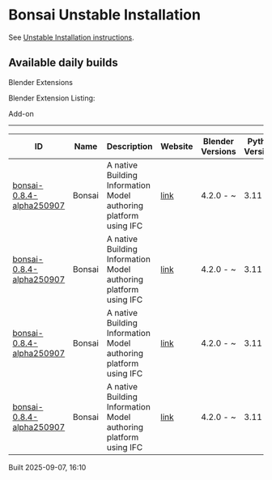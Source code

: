 # Bonsai Unstable Installation

See [Unstable Installation instructions](https://docs.bonsaibim.org/guides/development/installation.html#unstable-installation).

## Available daily builds

Blender Extensions


Blender Extension Listing:

Add-on

---

| ID | Name | Description | Website | Blender Versions | Python Versions | Platforms | Size |
| --- | --- | --- | --- | --- | --- | --- | --- |
| [bonsai-0.8.4-alpha250907](https://github.com/IfcOpenShell/IfcOpenShell/releases/download/bonsai-0.8.4-alpha2509071603/bonsai_py311-0.8.4-alpha250907-macos-arm64.zip?repository=https://raw.githubusercontent.com/IfcOpenShell/bonsai_unstable_repo/main/index.json&blender_version_min=4.2.0&platforms=macos-arm64&python_versions=3.11) | Bonsai | A native Building Information Model authoring platform using IFC | [link](https://bonsaibim.org/) | 4.2.0 - ~ | 3.11 | macos-arm64 | 762.5MB |
| [bonsai-0.8.4-alpha250907](https://github.com/IfcOpenShell/IfcOpenShell/releases/download/bonsai-0.8.4-alpha2509071603/bonsai_py311-0.8.4-alpha250907-windows-x64.zip?repository=https://raw.githubusercontent.com/IfcOpenShell/bonsai_unstable_repo/main/index.json&blender_version_min=4.2.0&platforms=windows-x64&python_versions=3.11) | Bonsai | A native Building Information Model authoring platform using IFC | [link](https://bonsaibim.org/) | 4.2.0 - ~ | 3.11 | windows-x64 | 744.2MB |
| [bonsai-0.8.4-alpha250907](https://github.com/IfcOpenShell/IfcOpenShell/releases/download/bonsai-0.8.4-alpha2509071603/bonsai_py311-0.8.4-alpha250907-linux-x64.zip?repository=https://raw.githubusercontent.com/IfcOpenShell/bonsai_unstable_repo/main/index.json&blender_version_min=4.2.0&platforms=linux-x64&python_versions=3.11) | Bonsai | A native Building Information Model authoring platform using IFC | [link](https://bonsaibim.org/) | 4.2.0 - ~ | 3.11 | linux-x64 | 769.3MB |
| [bonsai-0.8.4-alpha250907](https://github.com/IfcOpenShell/IfcOpenShell/releases/download/bonsai-0.8.4-alpha2509071603/bonsai_py311-0.8.4-alpha250907-macos-x64.zip?repository=https://raw.githubusercontent.com/IfcOpenShell/bonsai_unstable_repo/main/index.json&blender_version_min=4.2.0&platforms=macos-x64&python_versions=3.11) | Bonsai | A native Building Information Model authoring platform using IFC | [link](https://bonsaibim.org/) | 4.2.0 - ~ | 3.11 | macos-x64 | 759.7MB |

Built 2025-09-07, 16:10